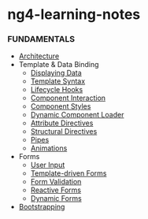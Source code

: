 # ng4-learning-notes

### FUNDAMENTALS

* [Architecture](./1-architecture.md)
* Template & Data Binding
  * [Displaying Data](./2-1-displaying-data.md)
  * [Template Syntax](./2-2-template-syntax.md)
  * [Lifecycle Hooks](./2-3-lifecycle-hooks.md)
  * [Component Interaction](./2-4-component-interaction.md)
  * [Component Styles](./2-5-component-styles.md)
  * [Dynamic Component Loader](./2-6-dynamic-component-loader.md)
  * [Attribute Directives](./2-7-attribute-directives.md)
  * [Structural Directives](./2-8-structural-directives.md)
  * [Pipes](./2-9-pipes.md)
  * [Animations](./2-10-animations.md)
* Forms
  * [User Input](./3-1-user-input.md)
  * [Template-driven Forms](./3-2-template-driven-forms.md)
  * [Form Validation](./3-3-form-validation.md)
  * [Reactive Forms](./3-4-reactive-forms.md)
  * [Dynamic Forms](./3-5-dynamic-forms.md)
* [Bootstrapping](./4-bootstrapping.md)
